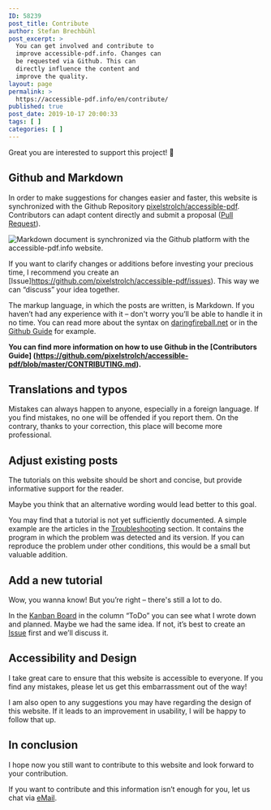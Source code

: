 ```yaml
---
ID: 58239
post_title: Contribute
author: Stefan Brechbühl
post_excerpt: >
  You can get involved and contribute to
  improve accessible-pdf.info. Changes can
  be requested via Github. This can
  directly influence the content and
  improve the quality.
layout: page
permalink: >
  https://accessible-pdf.info/en/contribute/
published: true
post_date: 2019-10-17 20:00:33
tags: [ ]
categories: [ ]
---
```

Great you are interested to support this project! 🎉

## Github and Markdown

In order to make suggestions for changes easier and faster, this website is synchronized with the Github Repository [pixelstrolch/accessible-pdf](https://github.com/pixelstrolch/accessible-pdf). Contributors can adapt content directly and submit a proposal ([Pull Request](https://github.com/pixelstrolch/accessible-pdf/pulls)).

![Markdown document is synchronized via the Github platform with the accessible-pdf.info website.](https://accessible-pdf.info/content/uploads/homepage-teaser-sync.png)

If you want to clarify changes or additions before investing your precious time, I recommend you create an [Issue]https://github.com/pixelstrolch/accessible-pdf/issues). This way we can “discuss” your idea together.

The markup language, in which the posts are written, is Markdown. If you haven’t had any experience with it – don't worry you’ll be able to handle it in no time. You can read more about the syntax on [daringfireball.net](https://daringfireball.net/projects/markdown/) or in the [Github Guide](https://guides.github.com/features/mastering-markdown/) for example.

**You can find more information on how to use Github in the [Contributors Guide] (https://github.com/pixelstrolch/accessible-pdf/blob/master/CONTRIBUTING.md).**

## Translations and typos

Mistakes can always happen to anyone, especially in a foreign language. If you find mistakes, no one will be offended if you report them. On the contrary, thanks to your correction, this place will become more professional.

## Adjust existing posts

The tutorials on this website should be short and concise, but provide informative support for the reader.

Maybe you think that an alternative wording would lead better to this goal.

You may find that a tutorial is not yet sufficiently documented. A simple example are the articles in the [Troubleshooting](https://accessible-pdf.info/en/tutorials/) section. It contains the program in which the problem was detected and its version. If you can reproduce the problem under other conditions, this would be a small but valuable addition.

## Add a new tutorial

Wow, you wanna know! But you’re right – there's still a lot to do.

In the [Kanban Board](https://github.com/pixelstrolch/accessible-pdf/projects/1) in the column “ToDo” you can see what I wrote down and planned. Maybe we had the same idea. If not, it’s best to create an [Issue](https://github.com/pixelstrolch/accessible-pdf/issues) first and we’ll discuss it.

## Accessibility and Design

I take great care to ensure that this website is accessible to everyone. If you find any mistakes, please let us get this embarrassment out of the way!

I am also open to any suggestions you may have regarding the design of this website. If it leads to an improvement in usability, I will be happy to follow that up. 

## In conclusion

I hope now you still want to contribute to this website and look forward to your contribution.

If you want to contribute and this information isn’t enough for you, let us chat via [eMail](mailto:mail@accessible-pdf.info).